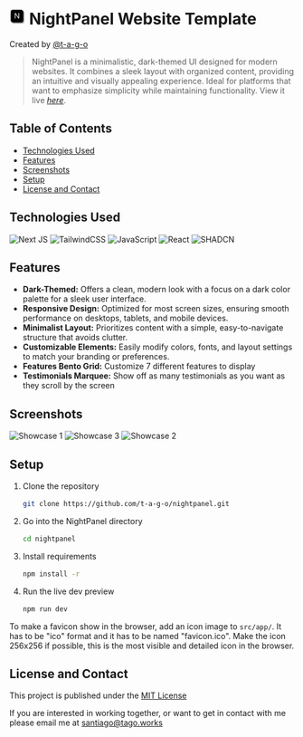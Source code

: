 # <img src="./readme/icon.png" width="28" height="28" alt="NightPanel Logo"> NightPanel Website Template
Created by [@t-a-g-o](https://github.com/t-a-g-o)

> NightPanel is a minimalistic, dark-themed UI designed for modern websites. It combines a sleek layout with organized content, providing an intuitive and visually appealing experience. Ideal for platforms that want to emphasize simplicity while maintaining functionality.
> View it live [_here_](https://ascendara.app).

## Table of Contents
* [Technologies Used](#technologies-used)
* [Features](#features)
* [Screenshots](#screenshots)
* [Setup](#setup)
* [License and Contact](#license-and-contact)

## Technologies Used
![Next JS](https://img.shields.io/badge/Next-black?style=for-the-badge&logo=next.js&logoColor=white)
![TailwindCSS](https://img.shields.io/badge/tailwindcss-%2338B2AC.svg?style=for-the-badge&logo=tailwind-css&logoColor=white)
![JavaScript](https://img.shields.io/badge/javascript-%23323330.svg?style=for-the-badge&logo=javascript&logoColor=%23F7DF1E)
![React](https://img.shields.io/badge/react-%2320232a.svg?style=for-the-badge&logo=react&logoColor=%2361DAFB)
![SHADCN](https://img.shields.io/badge/shadcn/ui-000000?style=for-the-badge&logo=shadcn/ui&logoColor=white)

## Features
- **Dark-Themed:** Offers a clean, modern look with a focus on a dark color palette for a sleek user interface.
- **Responsive Design:** Optimized for most screen sizes, ensuring smooth performance on desktops, tablets, and mobile devices.
- **Minimalist Layout:** Prioritizes content with a simple, easy-to-navigate structure that avoids clutter.
- **Customizable Elements:** Easily modify colors, fonts, and layout settings to match your branding or preferences.
- **Features Bento Grid:** Customize 7 different features to display
- **Testimonials Marquee:** Show off as many testimonials as you want as they scroll by the screen

## Screenshots
![Showcase 1](./readme/showcase1.png)
![Showcase 3](./readme/showcase3.png)
![Showcase 2](./readme/showcase2.png)

## Setup
1. Clone the repository
    ```sh
    git clone https://github.com/t-a-g-o/nightpanel.git
    ```

2. Go into the NightPanel directory
    ```sh
    cd nightpanel
    ```

3. Install requirements
    ```sh
    npm install -r
    ```

4. Run the live dev preview
    ```sh
    npm run dev
    ```
To make a favicon show in the browser, add an icon image to `src/app/`. It has to be "ico" format and it has to be named "favicon.ico".  Make the icon 256x256 if possible, this is the most visible and detailed icon in the browser.

## License and Contact
This project is published under the [MIT License](./LICENSE)

If you are interested in working together, or want to get in contact with me please email me at santiago@tago.works
